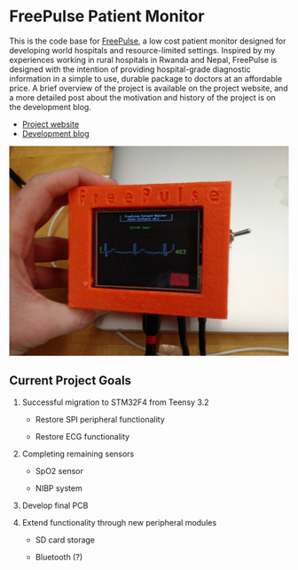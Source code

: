 # FreePulse Patient Monitor

This is the code base for [FreePulse][FreePulse], a low cost patient monitor designed for developing world
hospitals and resource-limited settings. Inspired by my experiences working in rural hospitals in Rwanda and Nepal,
FreePulse is designed with the intention of providing hospital-grade diagnostic information in a simple to use, durable 
package to doctors at an affordable price. A brief overview of the project is available on the project website, and 
a more detailed post about the motivation and history of the project is on the development blog.

- [Project website][FreePulse]
- [Development blog][blog]

![alpha_prototype](resources/prototype.jpg)

Current Project Goals
---------------------

1. Successful migration to STM32F4 from Teensy 3.2

	- Restore SPI peripheral functionality

	- Restore ECG functionality

2. Completing remaining sensors

	- SpO2 sensor

	- NIBP system

3. Develop final PCB

4. Extend functionality through new peripheral modules

	- SD card storage

	- Bluetooth (?)

[FreePulse]: http://www.freepulsemed.com
[blog]: http://www.reecestevens.me/blog
